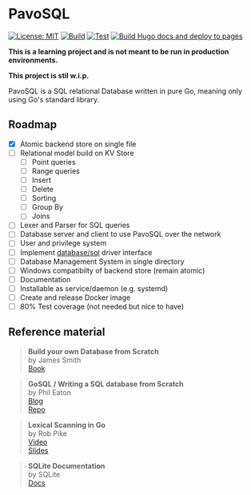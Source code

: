 # PavoSQL

[![License: MIT](https://img.shields.io/badge/License-MIT-blue.svg)](LICENSE)
[![Build](https://github.com/gKits/PavoSQL/actions/workflows/gobuild.yaml/badge.svg)](https://github.com/gKits/PavoSQL/actions/workflows/gobuild.yaml)
[![Test](https://github.com/gKits/PavoSQL/actions/workflows/gotest.yaml/badge.svg)](https://github.com/gKits/PavoSQL/actions/workflows/gotest.yaml)
[![Build Hugo docs and deploy to pages](https://github.com/gKits/PavoSQL/actions/workflows/hugo.yaml/badge.svg)](https://gkits.github.io/PavoSQL)

**This is a learning project and is not meant to be run in production environments.**

**This project is stil w.i.p.**

PavoSQL is a SQL relational Database written in pure Go, meaning only using Go's standard library.

## Roadmap

- [x] Atomic backend store on single file
- [ ] Relational model build on KV Store
    - [ ] Point queries
    - [ ] Range queries
    - [ ] Insert
    - [ ] Delete
    - [ ] Sorting
    - [ ] Group By
    - [ ] Joins
- [ ] Lexer and Parser for SQL queries
- [ ] Database server and client to use PavoSQL over the network
- [ ] User and privilege system
- [ ] Implement [database/sql](https://pkg.go.dev/database/sql) driver interface
- [ ] Database Management System in single directory
- [ ] Windows compatibilty of backend store (remain atomic)
- [ ] Documentation
- [ ] Installable as service/daemon (e.g. systemd)
- [ ] Create and release Docker image
- [ ] 80% Test coverage (not needed but nice to have)

## Reference material

> **Build your own Database from Scratch**  
> by James Smith  
> [Book](https://build-your-own.org/database/)

> **GoSQL / Writing a SQL database from Scratch**  
> by Phil Eaton  
> [Blog](https://notes.eatonphil.com/database-basics.html)  
> [Repo](https://github.com/eatonphil/gosql)

> **Lexical Scanning in Go**  
> by Rob Pike  
> [Video](https://www.youtube.com/watch?v=HxaD_trXwRE)  
> [Slides](https://go.dev/talks/2011/lex.slide)

> **SQLite Documentation**  
> by SQLite  
> [Docs](https://sqlite.org/docs.html)
